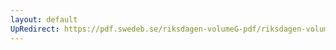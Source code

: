 ```yaml
---
layout: default
UpRedirect: https://pdf.swedeb.se/riksdagen-volumeG-pdf/riksdagen-volumeG-pdf/data/199293/reg_199293/reg_199293_0325.pdf
---
```


